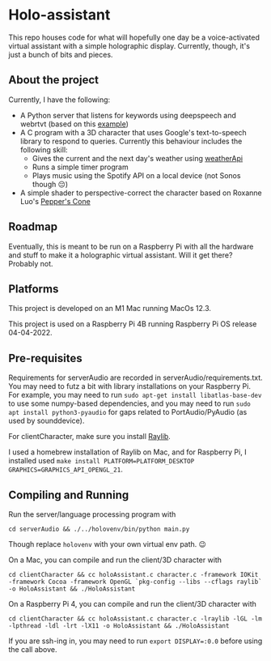 # Holo-assistant
This repo houses code for what will hopefully one day be a voice-activated virtual assistant with a simple holographic display. Currently, though, it's just a bunch of bits and pieces.

## About the project
Currently, I have the following:
- A Python server that listens for keywords using deepspeech and webrtvt (based on this [example](https://github.com/mozilla/DeepSpeech-examples/tree/r0.9/mic_vad_streaming)) 
- A C program with a 3D character that uses Google's text-to-speech library to respond to queries. Currently this behaviour includes the following skill:
    - Gives the current and the next day's weather using [weatherApi](https://www.weatherapi.com/) 
    - Runs a simple timer program
    - Plays music using the Spotify API on a local device (not Sonos though :pensive:)
- A simple shader to perspective-correct the character based on Roxanne Luo's [Pepper's Cone](https://github.com/roxanneluo/Pepper-s-Cone-Unity)

## Roadmap
Eventually, this is meant to be run on a Raspberry Pi with all the hardware and stuff to make it a holographic virtual assistant. Will it get there? Probably not.

## Platforms
This project is developed on an M1 Mac running MacOs 12.3.

This project is used on a Raspberry Pi 4B running Raspberry Pi OS release 04-04-2022.

## Pre-requisites
Requirements for serverAudio are recorded in serverAudio/requirements.txt. You may need to futz a bit with library installations on your Raspberry Pi. For example, you may need to run `sudo apt-get install libatlas-base-dev` to use some numpy-based dependencies, and you may need to run `sudo apt install python3-pyaudio` for gaps related to PortAudio/PyAudio (as used by sounddevice).

For clientCharacter, make sure you install [Raylib](https://github.com/raysan5/raylib).

I used a homebrew installation of Raylib on Mac, and for Raspberry Pi, I installed used `make install PLATFORM=PLATFORM_DESKTOP GRAPHICS=GRAPHICS_API_OPENGL_21`.


## Compiling and Running

Run the server/language processing program with
```
cd serverAudio && ./../holovenv/bin/python main.py
```
Though replace `holovenv` with your own virtual env path. :wink:



On a Mac, you can compile and run the client/3D character with
```
cd clientCharacter && cc holoAssistant.c character.c -framework IOKit -framework Cocoa -framework OpenGL `pkg-config --libs --cflags raylib` -o HoloAssistant && ./HoloAssistant
```

On a Raspberry Pi 4, you can compile and run the client/3D character with
```
cd clientCharacter && cc holoAssistant.c character.c -lraylib -lGL -lm -lpthread -ldl -lrt -lX11 -o HoloAssistant && ./HoloAssistant 
```
If you are ssh-ing in, you may need to run `export DISPLAY=:0.0` before using the call above.

